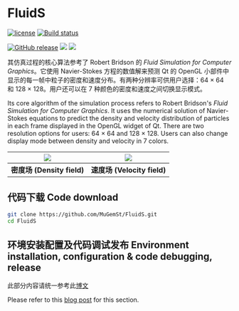 ﻿# FluidS
[![license](https://img.shields.io/github/license/MuGemSt/FluidS.svg)](https://github.com/MuGemSt/FluidS/blob/main/LICENSE)
[![Build status](https://ci.appveyor.com/api/projects/status/b531gepjilv9m6ko?svg=true)](https://ci.appveyor.com/project/MuGemSt/fluids)
<!-- [![Github All Releases](https://img.shields.io/github/downloads/MuGemSt/FluidS/total.svg)](https://github.com/MuGemSt/FluidS/releases) -->
[![GitHub release](https://img.shields.io/github/release/MuGemSt/FluidS.svg)](https://github.com/MuGemSt/FluidS/releases/latest)
[![](https://img.shields.io/badge/bilibili-BV1LM4y1Q7K1-fc8bab.svg)](https://www.bilibili.com/video/BV1LM4y1Q7K1)
[![](https://img.shields.io/badge/cnblog-17181715-075db3.svg)](https://www.cnblogs.com/MuGem/p/17181715.html)

其仿真过程的核心算法参考了 Robert Bridson 的 _Fluid Simulation for Computer Graphics_。它使用 Navier-Stokes 方程的数值解来预测 Qt 的 OpenGL 小部件中显示的每一帧中粒子的密度和速度分布。有两种分辨率可供用户选择：64 × 64 和 128 × 128。用户还可以在 7 种颜色的密度和速度之间切换显示模式。

Its core algorithm of the simulation process refers to Robert Bridson's _Fluid Simulation for Computer Graphics_. It uses the numerical solution of Navier-Stokes equations to predict the density and velocity distribution of particles in each frame displayed in the OpenGL widget of Qt. There are two resolution options for users: 64 × 64 and 128 × 128. Users can also change display mode between density and velocity in 7 colors.

| ![](https://user-images.githubusercontent.com/20459298/233125917-4eb82aec-a305-4e92-8bb7-88fb5f52d775.PNG) | ![](https://user-images.githubusercontent.com/20459298/233125957-1e9ed77d-85f5-40a5-873d-86efc9adba2f.PNG) |
| :--------------------------------------------------------------------------------------------------------: | :--------------------------------------------------------------------------------------------------------: |
|                                         **密度场 (Density field)**                                         |                                        **速度场 (Velocity field)**                                         |

## 代码下载 Code download
```bash
git clone https://github.com/MuGemSt/FluidS.git
cd FluidS
```

## 环境安装配置及代码调试发布 Environment installation, configuration & code debugging, release
此部分内容请统一参考此[博文](https://www.cnblogs.com/MuGem/p/17017055.html)

Please refer to this [blog post](https://www.cnblogs.com/MuGem/p/17017063.html) for this section.